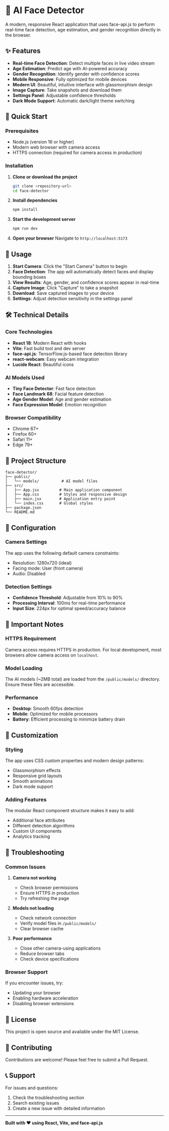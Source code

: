 # 🤖 AI Face Detector

A modern, responsive React application that uses face-api.js to perform real-time face detection, age estimation, and gender recognition directly in the browser.

## ✨ Features

- **Real-time Face Detection**: Detect multiple faces in live video stream
- **Age Estimation**: Predict age with AI-powered accuracy
- **Gender Recognition**: Identify gender with confidence scores
- **Mobile Responsive**: Fully optimized for mobile devices
- **Modern UI**: Beautiful, intuitive interface with glassmorphism design
- **Image Capture**: Take snapshots and download them
- **Settings Panel**: Adjustable confidence thresholds
- **Dark Mode Support**: Automatic dark/light theme switching

## 🚀 Quick Start

### Prerequisites

- Node.js (version 16 or higher)
- Modern web browser with camera access
- HTTPS connection (required for camera access in production)

### Installation

1. **Clone or download the project**
   ```bash
   git clone <repository-url>
   cd face-detector
   ```

2. **Install dependencies**
   ```bash
   npm install
   ```

3. **Start the development server**
   ```bash
   npm run dev
   ```

4. **Open your browser**
   Navigate to `http://localhost:5173`

## 📱 Usage

1. **Start Camera**: Click the "Start Camera" button to begin
2. **Face Detection**: The app will automatically detect faces and display bounding boxes
3. **View Results**: Age, gender, and confidence scores appear in real-time
4. **Capture Image**: Click "Capture" to take a snapshot
5. **Download**: Save captured images to your device
6. **Settings**: Adjust detection sensitivity in the settings panel

## 🛠️ Technical Details

### Core Technologies

- **React 18**: Modern React with hooks
- **Vite**: Fast build tool and dev server
- **face-api.js**: TensorFlow.js-based face detection library
- **react-webcam**: Easy webcam integration
- **Lucide React**: Beautiful icons

### AI Models Used

- **Tiny Face Detector**: Fast face detection
- **Face Landmark 68**: Facial feature detection
- **Age Gender Model**: Age and gender estimation
- **Face Expression Model**: Emotion recognition

### Browser Compatibility

- Chrome 67+
- Firefox 60+
- Safari 11+
- Edge 79+

## 📁 Project Structure

```
face-detector/
├── public/
│   └── models/          # AI model files
├── src/
│   ├── App.jsx         # Main application component
│   ├── App.css         # Styles and responsive design
│   ├── main.jsx        # Application entry point
│   └── index.css       # Global styles
├── package.json
└── README.md
```

## 🔧 Configuration

### Camera Settings

The app uses the following default camera constraints:
- Resolution: 1280x720 (ideal)
- Facing mode: User (front camera)
- Audio: Disabled

### Detection Settings

- **Confidence Threshold**: Adjustable from 10% to 90%
- **Processing Interval**: 100ms for real-time performance
- **Input Size**: 224px for optimal speed/accuracy balance

## 🚨 Important Notes

### HTTPS Requirement

Camera access requires HTTPS in production. For local development, most browsers allow camera access on `localhost`.

### Model Loading

The AI models (~2MB total) are loaded from the `/public/models/` directory. Ensure these files are accessible.

### Performance

- **Desktop**: Smooth 60fps detection
- **Mobile**: Optimized for mobile processors
- **Battery**: Efficient processing to minimize battery drain

## 🎨 Customization

### Styling

The app uses CSS custom properties and modern design patterns:
- Glassmorphism effects
- Responsive grid layouts
- Smooth animations
- Dark mode support

### Adding Features

The modular React component structure makes it easy to add:
- Additional face attributes
- Different detection algorithms
- Custom UI components
- Analytics tracking

## 🐛 Troubleshooting

### Common Issues

1. **Camera not working**
   - Check browser permissions
   - Ensure HTTPS in production
   - Try refreshing the page

2. **Models not loading**
   - Check network connection
   - Verify model files in `/public/models/`
   - Clear browser cache

3. **Poor performance**
   - Close other camera-using applications
   - Reduce browser tabs
   - Check device specifications

### Browser Support

If you encounter issues, try:
- Updating your browser
- Enabling hardware acceleration
- Disabling browser extensions

## 📄 License

This project is open source and available under the MIT License.

## 🤝 Contributing

Contributions are welcome! Please feel free to submit a Pull Request.

## 📞 Support

For issues and questions:
1. Check the troubleshooting section
2. Search existing issues
3. Create a new issue with detailed information

---

**Built with ❤️ using React, Vite, and face-api.js**
